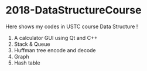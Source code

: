 # 2018-DataStructureCourse
Here shows my codes in USTC course Data Structure ! 
 
1. A calculator GUI using Qt and C++
2. Stack & Queue
3. Huffman tree encode and decode
4. Graph
5. Hash table
